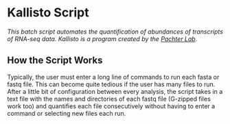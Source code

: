 # Kallisto Script

*This batch script automates the quantification of abundances of transcripts of RNA-seq data. Kallisto is a program created by the [Pachter Lab](https://pachterlab.github.io/kallisto/).*

## How the Script Works

Typically, the user must enter a long line of commands to run each fasta or fastq file. This can become quite tedious if the user has many files to run. After a little bit of configuration between every analysis, the script takes in a text file with the names and directories of each fastq file (G-zipped files work too) and quantifies each file consecutively without having to enter a command or selecting new files each run. 
